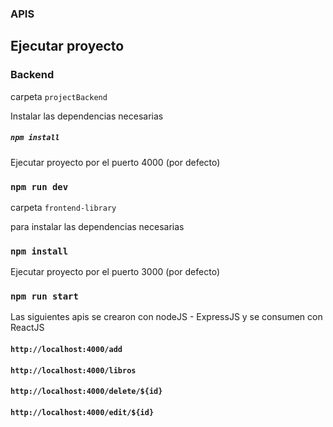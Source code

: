 ### APIS

## Ejecutar proyecto

### Backend

carpeta `projectBackend`

Instalar las dependencias necesarias

##### `npm install`

Ejecutar proyecto por el puerto 4000 (por defecto)

### `npm run dev`

carpeta `frontend-library`

para instalar las dependencias necesarias

### `npm install`

Ejecutar proyecto por el puerto 3000 (por defecto)

### `npm run start`

Las siguientes apis se crearon con nodeJS - ExpressJS y se consumen con ReactJS

#### `http://localhost:4000/add`

#### `http://localhost:4000/libros`

#### `http://localhost:4000/delete/${id}`

#### `http://localhost:4000/edit/${id}`
